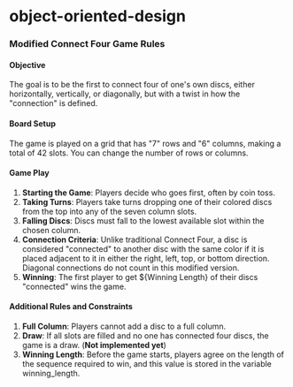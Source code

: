 # object-oriented-design

### Modified Connect Four Game Rules

#### Objective
The goal is to be the first to connect four of one's own discs, either horizontally, vertically, or diagonally, but with a twist in how the "connection" is defined.

#### Board Setup
The game is played on a grid that has "7" rows and "6" columns, making a total of 42 slots. You can change the number of rows or columns. 

#### Game Play

1. **Starting the Game**: Players decide who goes first, often by coin toss.
2. **Taking Turns**: Players take turns dropping one of their colored discs from the top into any of the seven column slots.
3. **Falling Discs**: Discs must fall to the lowest available slot within the chosen column.
4. **Connection Criteria**: Unlike traditional Connect Four, a disc is considered "connected" to another disc with the same color if it is placed adjacent to it in either the right, left, top, or bottom direction. Diagonal connections do not count in this modified version.
5. **Winning**: The first player to get ${Winning Length} of their discs "connected" wins the game.

#### Additional Rules and Constraints

1. **Full Column**: Players cannot add a disc to a full column.
2. **Draw**: If all slots are filled and no one has connected four discs, the game is a draw. (**Not implemented yet**)
3. **Winning Length**: Before the game starts, players agree on the length of the sequence required to win, and this value is stored in the variable winning_length.
